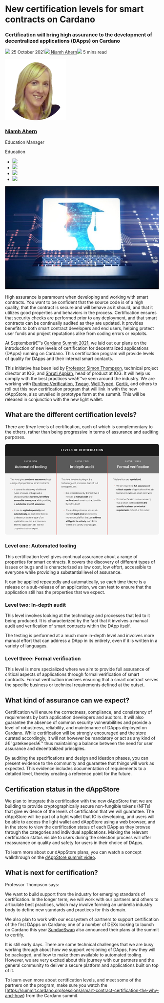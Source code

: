 # New certification levels for smart contracts on Cardano
### **Certification will bring high assurance to the development of decentralized applications (DApps) on Cardano**
![](img/2021-10-25-new-certification-levels-for-smart-contracts-on-cardano.002.png) 25 October 2021![](img/2021-10-25-new-certification-levels-for-smart-contracts-on-cardano.002.png)[ Niamh Ahern](/en/blog/authors/niamh-ahern/page-1/)![](img/2021-10-25-new-certification-levels-for-smart-contracts-on-cardano.003.png) 5 mins read

![Niamh Ahern](img/2021-10-25-new-certification-levels-for-smart-contracts-on-cardano.004.png)[](/en/blog/authors/niamh-ahern/page-1/)
### [**Niamh Ahern**](/en/blog/authors/niamh-ahern/page-1/)
Education Manager

Education

- ![](img/2021-10-25-new-certification-levels-for-smart-contracts-on-cardano.005.png)[](mailto:niamh.ahern@iohk.io "Email")
- ![](img/2021-10-25-new-certification-levels-for-smart-contracts-on-cardano.006.png)[](https://www.linkedin.com/in/niamh-ahern-67849949/ "LinkedIn")
- ![](img/2021-10-25-new-certification-levels-for-smart-contracts-on-cardano.007.png)[](https://twitter.com/nahern_iohk?lang=en "Twitter")
- ![](img/2021-10-25-new-certification-levels-for-smart-contracts-on-cardano.008.png)[](https://github.com/nahern "GitHub")

![New certification levels for smart contracts on Cardano](img/2021-10-25-new-certification-levels-for-smart-contracts-on-cardano.009.jpeg)

High assurance is paramount when developing and working with smart contracts. You want to be confident that the source code is of a high quality, that the contract is secure and will behave as it should, and that it utilizes good properties and behaviors in the process. Certification ensures that security checks are performed prior to any deployment, and that smart contracts can be continually audited as they are updated. It provides benefits to both smart contract developers and end users, helping protect user funds and project reputations alike from coding errors or exploits.

At Septemberâ€™s [Cardano Summit 2021](https://summit.cardano.org/), we laid out our plans on the introduction of new levels of certification for decentralized applications (DApps) running on Cardano. This certification program will provide levels of quality for DApps and their internal smart contacts.

This initiative has been led by [Professor Simon Thompson](https://iohk.io/en/team/simon-thompson), technical project director at IOG, and [Shruti Appiah](https://iohk.io/en/team/shruti-appiah), head of product at IOG. It will help us comply with the best practices weâ€™ve seen around the industry. We are working with [Runtime Verification](https://runtimeverification.com/), [Tweag](https://www.tweag.io/), [Well Typed](https://well-typed.com/), [Certik](https://www.certik.io/), and others to roll out this new certification program that will link in with the new dAppStore, also unveiled in prototype form at the summit. This will be released in conjunction with the new light wallet.
## **What are the different certification levels?**
There are *three* levels of certification, each of which is complementary to the others, rather than being progressive in terms of assurance and auditing purposes.

![](img/2021-10-25-new-certification-levels-for-smart-contracts-on-cardano.010.png)
### **Level one: Automated tooling**
This certification level gives continual assurance about a range of properties for smart contracts. It covers the discovery of different types of issues or bugs and is characterized as low cost, low effort, accessible to everyone while providing a substantial level of assurance.

It can be applied repeatedly and automatically, so each time there is a release or a sub-release of an application, we can test to ensure that the application still has the properties that we expect.
### **Level two: In-depth audit**
This level involves looking at the technology and processes that led to it being produced. It is characterized by the fact that it involves a manual audit and verification of smart contracts within the DApp itself.

The testing is performed at a much more in-depth level and involves more manual effort that can address a DApp in its entirety, even if it is written in a variety of languages.
### **Level three: Formal verification**
This level is more specialized where we aim to provide full assurance of critical aspects of applications through formal verification of smart contracts. Formal verification involves ensuring that a smart contract serves the specific business or technical requirements defined at the outset. 
## **What kind of assurance can we expect?**
Certification will ensure the correctness, compliance, and consistency of requirements by both application developers and auditors. It will also guarantee the absence of common security vulnerabilities and provide a level of robustness, reliability, and maintenance of DApps deployed on Cardano. While certification will be strongly encouraged and the store curated accordingly, it will not however be mandatory or act as any kind of â€˜gatekeeperâ€™ thus maintaining a balance between the need for user assurance and decentralized principles.

By auditing the specifications and design and ideation phases, you can present evidence to the community and guarantee that things will work as expected. This evidence includes documentation of requirements to a detailed level, thereby creating a reference point for the future.
## **Certification status in the dAppStore**
We plan to integrate this certification with the new dAppStore that we are building to provide cryptographically secure non-fungible tokens (NFTs) that give evidence of the levels of certification that we will guarantee. The dAppStore will be part of a light wallet that IO is developing, and users will be able to access the light wallet and dAppStore using a web browser, and in the store to view the certification status of each DApp as they browse through the categories and individual applications. Making the relevant certification status visible to users during the selection process will offer reassurance on quality and safety for users in their choice of DApps. 

To learn more about our dAppStore plans, you can watch a concept walkthrough on the [dAppStore summit video](https://summit.cardano.org/sessions/redefining-dapp-discovery-bringing-dapps-to-the-mass-market).
## **What is next for certification?**
Professor Thompson says:

We want to build support from the industry for emerging standards of certification. In the longer term, we will work with our partners and others to articulate best practices, which may involve forming an umbrella industry body to define new standards and practices for this domain. 

We also plan to work with our ecosystem of partners to support certification of the first DApps on Cardano; one of a number of DEXs looking to launch on Cardano this year [SundaeSwap](https://sundaeswap.finance/) also announced their plans at the summit to certify.

It is still early days. There are some technical challenges that we are busy working through about how we support versioning of DApps, how they will be packaged, and how to make them available to automated tooling. However, we are very excited about this journey with our partners and the general community to deliver a secure platform and applications built on top of it.

To learn even more about certification levels, and meet some of the partners on the program, make sure you watch the [<https://summit.cardano.org/sessions/smart-contract-certification-the-why-and-how>) from the Cardano summit.
